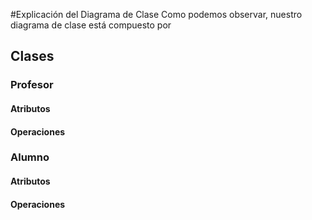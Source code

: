 #Explicación del Diagrama de Clase
Como podemos observar, nuestro diagrama de clase está compuesto por

## Clases
### Profesor

#### Atributos



#### Operaciones


### Alumno



#### Atributos





#### Operaciones
